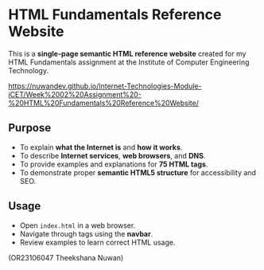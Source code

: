 # HTML Fundamentals Reference Website

This is a **single-page semantic HTML reference website** created for my HTML Fundamentals assignment at the Institute of Computer Engineering Technology.

https://nuwandev.github.io/Internet-Technologies-Module-iCET/Week%2002%20Assignment%20-%20HTML%20Fundamentals%20Reference%20Website/

## Purpose

- To explain **what the Internet is** and **how it works**.
- To describe **Internet services**, **web browsers**, and **DNS**.
- To provide examples and explanations for **75 HTML tags**.
- To demonstrate proper **semantic HTML5 structure** for accessibility and SEO.

## Usage

- Open `index.html` in a web browser.
- Navigate through tags using the **navbar**.
- Review examples to learn correct HTML usage.


(OR23106047 Theekshana Nuwan)
